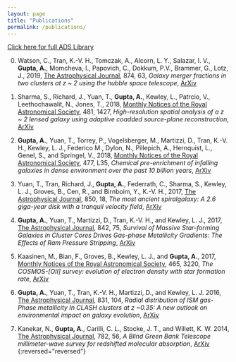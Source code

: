 ```yaml
---
layout: page
title: "Publications"
permalink: /publications/
---
```

[Click here for full ADS Library](https://ui.adsabs.harvard.edu/public-libraries/2Ylg6zzsT9m5-KfpX_s12A)

0. Watson, C., Tran, K.-V. H., Tomczak, A., Alcorn, L. Y., Salazar, I. V., **Gupta, A.**, 
Momcheva, I., Papovich, C., Dokkum, P.V., Brammer, G., Lotz, J., 2019, 
[The Astrophysical Journal](https://iopscience.iop.org/article/10.3847/1538-4357/ab06ef/meta), 874, 63, 
*Galaxy merger fractions in two clusters at z ~ 2 using the hubble space telescope*, [ArXiv](https://arxiv.org/abs/1902.07225)


0. Sharma, S., Richard, J., Yuan, T., **Gupta, A.**, Kewley, L., Patrcio, V., Leethochawalit, N., Jones,
T., 2018,
[Monthly Notices of the Royal Astronomical Society](https://academic.oup.com/mnras/article-abstract/481/2/1427/5086085?redirectedFrom=fulltext), 481, 1427, 
*High-resolution spatial analysis of a z ~ 2 lensed galaxy using adaptive coadded source-plane reconstruction*, [ArXiv](https://arxiv.org/abs/1808.10468)

0. **Gupta, A.**, Yuan, T., Torrey, P., Vogelsberger, M., Martizzi, D., Tran, K.-V. H., Kewley, L. J.,
Federico M., Dylon, N., Pillepich, A., Hernquist, L., Genel, S., and Springel, V., 2018, 
[Monthly Notices of the Royal Astronomical Society](https://academic.oup.com/mnrasl/article/477/1/L35/4925008), 477, L35, 
*Chemical pre-enrichment of infalling galaxies in dense environment over the past 10 billion years*, [ArXiv](https://arxiv.org/abs/1801.03500)

0. Yuan, T., Tran, Richard, J., **Gupta, A.**, Federrath, C., Sharma, S., Kewley, L. J., Groves, B., Cen,
R., and Birnboim, Y., K.-V. H., 2017, 
[The Astrophysical Journal](https://iopscience.iop.org/article/10.3847/1538-4357/aa951d/meta), 850, 18, 
*The most ancient spiralgalaxy: A 2.6 giga-year disk with a tranquil velocity field*, [ArXiv](https://arxiv.org/abs/1710.11130)

0. **Gupta, A.**, Yuan, T., Martizzi, D., Tran, K.-V. H., and Kewley, L. J., 2017, 
[The Astrophysical Journal](https://iopscience.iop.org/article/10.3847/1538-4357/aa74ea/meta), 842, 75,
*Survival of Massive Star-forming Galaxies in Cluster Cores Drives Gas-phase Metallicity Gradients: The Effects of Ram Pressure Stripping*, [ArXiv](https://arxiv.org/abs/1705.08452)

0. Kaasinen, M., Bian, F., Groves, B., Kewley, L. J., and **Gupta, A.**, 2017, 
[Monthly Notices of the Royal Astronomical Society](https://academic.oup.com/mnras/article-abstract/465/3/3220/2417054?redirectedFrom=fulltext), 465, 3220, 
*The COSMOS-[OII] survey: evolution of electron density with star formation rate*, [ArXiv](https://arxiv.org/abs/1611.01166)


0. **Gupta, A.**, Yuan, T., Tran, K.-V. H., Martizzi, D., and Kewley, L. J. 2016, 
[The Astrophysical Journal](https://iopscience.iop.org/article/10.3847/0004-637X/831/1/104/meta), 831, 104, 
*Radial distribution of ISM gas-Phase metallicity In CLASH clusters at z ~0.35: A new outlook on environmental impact on galaxy evolution*, [ArXiv](https://arxiv.org/abs/1608.06289)

0. Kanekar, N., **Gupta, A.**, Carilli, C. L., Stocke, J. T., and Willett, K. W. 2014, 
[The Astrophysical Journal](https://iopscience.iop.org/article/10.1088/0004-637X/782/1/56/meta), 782, 56, 
*A Blind Green Bank Telescope millimeter-wave survey for redshifted molecular absorption*, [ArXiv](https://arxiv.org/abs/1312.3642)
{:reversed="reversed"}
